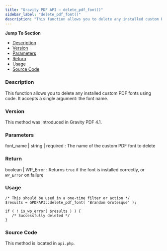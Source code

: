 ```yaml
---
title: "Gravity PDF API – delete_pdf_font()"
sidebar_label: "delete_pdf_font()"
description: "This function allows you to delete any installed custom PDF fonts using code. It accepts a single argument: the font name."
---
```


**Jump To Section**

* [Description](#description)
* [Version](#version)
* [Parameters](#parameters)
* [Return](#return)
* [Usage](#usage)
* [Source Code](#source-code)

### Description 

This function allows you to delete any installed custom PDF fonts using code. It accepts a single argument: the font name. 

### Version 

This method was introduced in Gravity PDF 4.1.

### Parameters 

font_name | string | required
:    The name of the custom PDF font to delete

### Return 

boolean | WP_Error
:    Returns `true` if the font is installed correctly, or `WP_Error` on failure

### Usage 

```.language-php
/* This should be used in a one-time filter or action */
$results = GPDFAPI::delete_pdf_font( 'Brandon Grotesque' );

if ( ! is_wp_error( $results ) ) {
   /* Successfully deleted */
}
```

### Source Code 

This method is located in `api.php`.